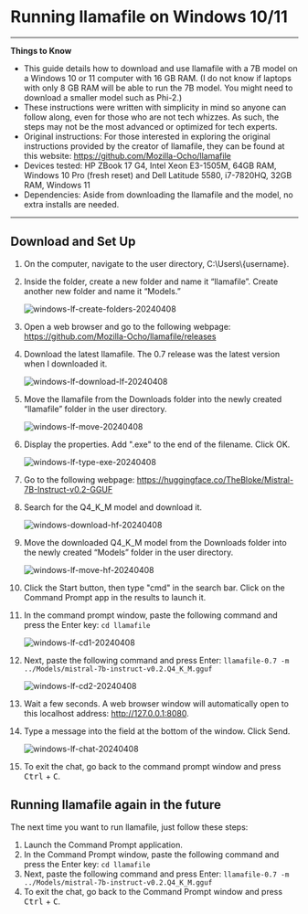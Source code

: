 # Running llamafile on Windows 10/11

---
**Things to Know**
* This guide details how to download and use llamafile with a 7B model on a Windows 10 or 11 computer with 16 GB RAM. (I do not know if laptops with only 8 GB RAM will be able to run the 7B model. You might need to download a smaller model such as Phi-2.)
* These instructions were written with simplicity in mind so anyone can follow along, even for those who are not tech whizzes. As such, the steps may not be the most advanced or optimized for tech experts.
* Original instructions: For those interested in exploring the original instructions provided by the creator of llamafile, they can be found at this website: https://github.com/Mozilla-Ocho/llamafile
* Devices tested: HP ZBook 17 G4, Intel Xeon E3-1505M, 64GB RAM, Windows 10 Pro (fresh reset) and Dell Latitude 5580, i7-7820HQ, 32GB RAM, Windows 11
* Dependencies: Aside from downloading the llamafile and the model, no extra installs are needed.
---
## Download and Set Up
1. On the computer, navigate to the user directory, C:\Users\\{username}. 
2. Inside the folder, create a new folder and name it “llamafile”. Create another new folder and name it “Models.”
   
   ![windows-lf-create-folders-20240408](https://github.com/damnkittyworks/Local-LLMs-nonGPU-computers/assets/161262078/eed1d03a-73fb-4bde-904f-6d520f8870ef)



3. Open a web browser and go to the following webpage: https://github.com/Mozilla-Ocho/llamafile/releases
4. Download the latest llamafile. The 0.7 release was the latest version when I downloaded it.
   
   ![windows-lf-download-lf-20240408](https://github.com/damnkittyworks/Local-LLMs-nonGPU-computers/assets/161262078/18201621-ecda-4c4e-9d1d-f168810b3c88)


5. Move the llamafile from the Downloads folder into the newly created “llamafile” folder in the user directory.
   
   ![windows-lf-move-20240408](https://github.com/damnkittyworks/Local-LLMs-nonGPU-computers/assets/161262078/32183844-2af2-4c8c-914c-e281bd7213ab)

6. Display the properties. Add ".exe" to the end of the filename. Click OK.

   ![windows-lf-type-exe-20240408](https://github.com/damnkittyworks/Local-LLMs-nonGPU-computers/assets/161262078/826181f3-8012-436b-944c-0547ba940d62)


7. Go to the following webpage: https://huggingface.co/TheBloke/Mistral-7B-Instruct-v0.2-GGUF
8. Search for the Q4_K_M model and download it.

    ![windows-download-hf-20240408](https://github.com/damnkittyworks/Local-LLMs-nonGPU-computers/assets/161262078/3a377720-62b8-4aa5-9a8e-7ed1f5d199a3)


9. Move the downloaded Q4_K_M model from the Downloads folder into the newly created “Models” folder in the user directory.

   ![windows-lf-move-hf-20240408](https://github.com/damnkittyworks/Local-LLMs-nonGPU-computers/assets/161262078/a67b23fe-f855-46dd-a912-801e59a16ec4)


10. Click the Start button, then type "cmd" in the search bar. Click on the Command Prompt app in the results to launch it.

11. In the command prompt window, paste the following command and press the Enter key: `cd llamafile`
    
    ![windows-lf-cd1-20240408](https://github.com/damnkittyworks/Local-LLMs-nonGPU-computers/assets/161262078/ae2a188c-720a-405e-9d60-ddf572f94637)



12. Next, paste the following command and press Enter: `llamafile-0.7 -m ../Models/mistral-7b-instruct-v0.2.Q4_K_M.gguf`
    
    
    ![windows-lf-cd2-20240408](https://github.com/damnkittyworks/Local-LLMs-nonGPU-computers/assets/161262078/7b4b6692-44c9-466c-bb2a-d8cfc7ff6c4f)


13. Wait a few seconds. A web browser window will automatically open to this localhost address: http://127.0.0.1:8080.
14. Type a message into the field at the bottom of the window. Click Send.
    
    ![windows-lf-chat-20240408](https://github.com/damnkittyworks/Local-LLMs-nonGPU-computers/assets/161262078/03ff9581-a7b8-4cff-91ac-abaa11d3744e)


15. To exit the chat, go back to the command prompt window and press <kbd>Ctrl</kbd> + <kbd>C</kbd>.

## Running llamafile again in the future
The next time you want to run llamafile, just follow these steps:
1. Launch the Command Prompt application.
2. In the Command Prompt window, paste the following command and press the Enter key: `cd llamafile` 
3. Next, paste the following command and press Enter: `llamafile-0.7 -m ../Models/mistral-7b-instruct-v0.2.Q4_K_M.gguf`
5. To exit the chat, go back to the Command Prompt window and press <kbd>Ctrl</kbd> + <kbd>C</kbd>.
